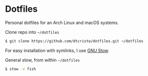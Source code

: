 # Dotfiles

Personal dotfiles for an Arch Linux and macOS systems.

Clone repo into `~/dotfiles`
```sh
$ git clone https://github.com/dtcristo/dotfiles.git ~/dotfiles
```

For easy installation with symlinks, I use [GNU Stow](https://www.gnu.org/software/stow/).

General stow, from within `~/dotfiles`
```sh
$ stow -v fish
```
